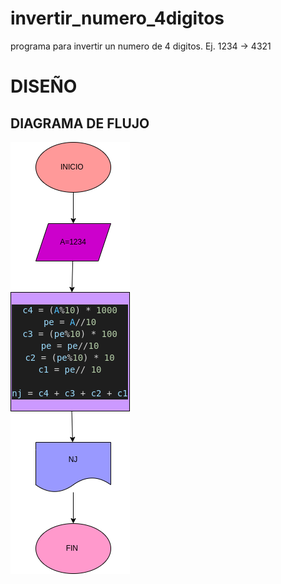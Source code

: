 # invertir_numero_4digitos
programa para invertir un numero de 4 digitos. Ej. 1234 -> 4321 

# DISEÑO

## DIAGRAMA DE FLUJO 

![Diagrama de flujo](diagrama.png "Diagrama de flujoo")
